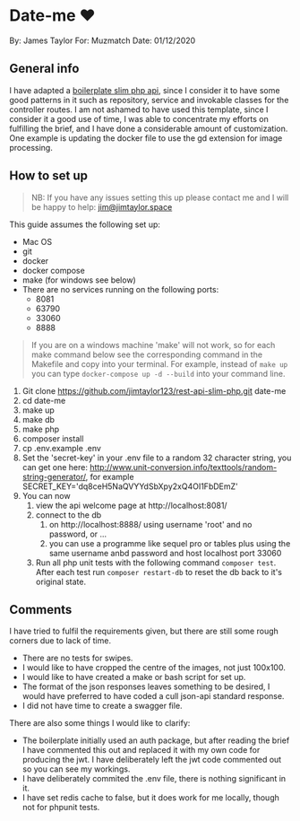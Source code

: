 # Date-me  ❤️

By: James Taylor
For: Muzmatch
Date: 01/12/2020

## General info

I have adapted a [boilerplate slim php api](https://github.com/maurobonfietti/rest-api-slim-php), since I consider it to have some good patterns in it such as repository, service and invokable classes for the controller routes.
I am not ashamed to have used this template, since I consider it a good use of time, I was able to concentrate my efforts on fulfilling the brief, and I have done a considerable amount of customization. One example is updating the docker file to use the gd extension for image processing.
## How to set up

> NB: If you have any issues setting this up please contact me and I will be happy to help: jim@jimtaylor.space

This guide assumes the following set up: 

* Mac OS
* git
* docker
* docker compose
* make (for windows see below)
* There are no services running on the following ports:
  * 8081
  * 63790
  * 33060
  * 8888

> If you are on a windows machine 'make' will not work, so for each make command below see the corresponding command in the Makefile and copy into your terminal. For example, instead of `make up` you can type `docker-compose up -d --build` into your command line.

1. Git clone https://github.com/jimtaylor123/rest-api-slim-php.git date-me
2. cd date-me
3. make up
4. make db
5. make php
6. composer install
7. cp .env.example .env
8. Set the 'secret-key' in your .env file to a random 32 character string, you can get one here: http://www.unit-conversion.info/texttools/random-string-generator/, for example SECRET_KEY='dq8ceH5NaQVYYdSbXpy2xQ4OI1FbDEmZ'
9. You can now 
   1. view the api welcome page at http://localhost:8081/
   2.  connect to the db 
       1.  on http://localhost:8888/ using username 'root' and no password, or ...
       2.  you can use a programme like sequel pro or tables plus using the same username anbd password and host localhost port 33060
   3. Run all php unit tests with the following command `composer test`. After each test run `composer restart-db` to reset the db back to it's original state.

## Comments 

I have tried to fulfil the requirements given, but there are still some rough corners due to lack of time.

* There are no tests for swipes. 
* I would like to have cropped the centre of the images, not just 100x100.
* I would like to have created a make or bash script for set up.
* The format of the json responses leaves something to be desired, I would have preferred to have coded a cull json-api standard response.
* I did not have time to create a swagger file.

There are also some things I would like to clarify:

* The boilerplate initially used an auth package, but after reading the brief I have commented this out and replaced it with my own code for producing the jwt. I have deliberately left the jwt code commented out so you can see my workings.
* I have deliberately commited the .env file, there is nothing significant in it. 
* I have set redis cache to false, but it does work for me locally, though not for phpunit tests.
